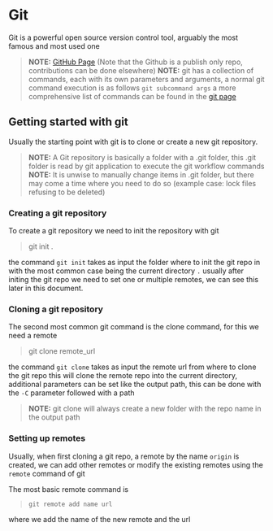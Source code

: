 # Git
Git is a powerful open source version control tool, arguably the most famous and most used one
> **NOTE:** [GitHub Page](https://github.com/git/git) (Note that the Github is a publish only repo, contributions can be done elsewhere)
>**NOTE:** git has a collection of  commands, each with its own parameters and arguments, a normal git command execution is as follows `git subcommand args` a more comprehensive list of commands can be found in the [git page](https://git-scm.com/docs/git)

## Getting started with git
Usually the starting point with git is to clone or create a new git repository.
>**NOTE:** A Git repository is basically a folder with a .git folder, this .git folder is read by git application to execute the git workflow commands
>**NOTE:** It is unwise to manually change items in .git folder, but there may come a time where you need to do so (example case: lock files refusing to be deleted)

### Creating a git repository
To create a git repository we need to init the repository with git
>git init . 

the command `git init` takes as input the folder where to init the git repo in with the most common case being the current directory `.`
usually after initing the git repo we need to set one or multiple remotes, we can see this later in this document.

### Cloning a git repository
The second most common git command is the clone command, for this we need a remote
>git clone remote_url

the command `git clone` takes as input the remote url from where to clone the git repo
this will clone the remote repo into the current directory, additional parameters can be set like the output path, this can be done with the `-C` parameter followed with a path
>**NOTE:** git clone will always create a new folder with the repo name in the output path

### Setting up remotes
Usually, when first cloning a git repo, a remote by the name ``origin`` is created, we can add other remotes or modify the existing remotes using the ``remote`` command of git

The most basic remote command is 
>`git remote add name url`

where we add the name of the new remote and the url